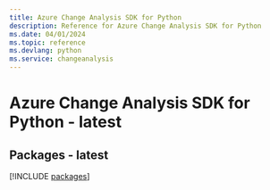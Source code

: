 ```yaml
---
title: Azure Change Analysis SDK for Python
description: Reference for Azure Change Analysis SDK for Python
ms.date: 04/01/2024
ms.topic: reference
ms.devlang: python
ms.service: changeanalysis
---
```

# Azure Change Analysis SDK for Python - latest
## Packages - latest
[!INCLUDE [packages](change-analysis-index.md)]